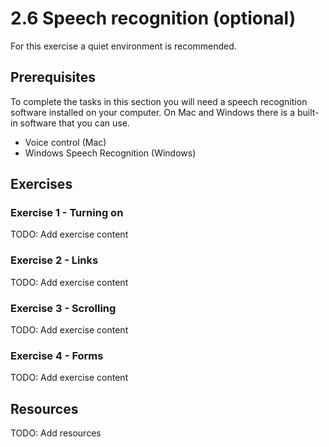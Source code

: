 # 2.6 Speech recognition (optional)

For this exercise a quiet environment is recommended.

## Prerequisites

To complete the tasks in this section you will need a speech recognition software installed on your computer. On Mac and Windows there is a built-in software that you can use.

- Voice control (Mac)
- Windows Speech Recognition (Windows)

## Exercises

### Exercise 1 - Turning on

TODO: Add exercise content

### Exercise 2 - Links

TODO: Add exercise content

### Exercise 3 - Scrolling

TODO: Add exercise content

### Exercise 4 - Forms

TODO: Add exercise content

## Resources

TODO: Add resources
